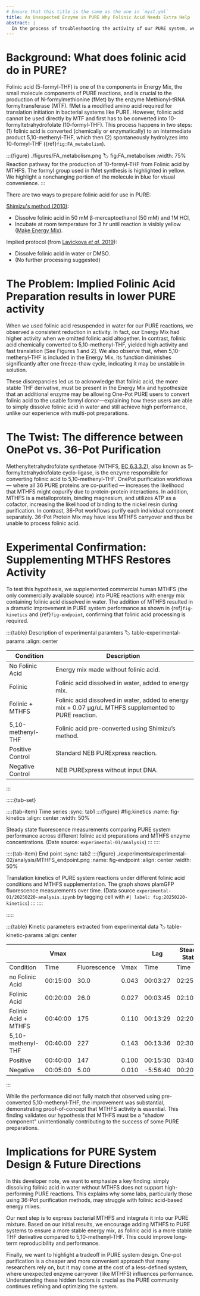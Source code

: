 ```yaml
---
# Ensure that this title is the same as the one in `myst.yml`
title: An Unexpected Enzyme in PURE Why Folinic Acid Needs Extra Help
abstract: |
  In the process of troubleshooting the activity of our PURE system, we stumbled upon a surprising discovery: folinic acid — a key ingredient in Energy Mix involved in translation initiation — doesn’t work as expected unless isomerized, either chemically by the experimenter or by an enzyme (methenyltetrahydrofolate synthetase, MTHFS) in the PURE reaction. This enzyme isn’t formally one of the 36 proteins in Protein Mix. We hypothesize it co-purifies with the other proteins during OnePot protein purification and not in commercial preparations. If MTHFS is absent and folinic acid is not prepared correctly, translation efficiency drops dramatically. Here’s the story of how we found this hidden helper and what it means for future PURE systems.
---
```


# Background: What does folinic acid do in PURE? 

Folinic acid (5-formyl-THF) is one of the components in Energy Mix, the small molecule components of PURE reactions, and is crucial to the production of N-formylmethionine (fMet) by the enzyme Methionyl-tRNA formyltransferase (MTF). fMet is a modified amino acid required for translation initiation in bacterial systems like PURE. However, folinic acid cannot be used directly by MTF and first has to be converted into 10-formyltetrahydrofolate (10-formyl-THF). This process happens in two steps: (1) folinic acid is converted (chemically or enzymatically) to an intermediate product 5,10-methenyl-THF, which then (2) spontaneously hydrolyzes into 10-formyl-THF ({ref}`fig:FA_metabolism`).

:::{figure} ./figures/FA_metabolism.png
:label: fig:FA_metabolism
:width: 75%
Reaction pathway for the production of 10-formyl-THF from Folinic acid by MTHFS. The formyl group used in fMet synthesis is highlighted in yellow. We highlight a nonchanging portion of the molecule in blue for visual convenience.
:::

There are two ways to prepare folinic acid for use in PURE:

[Shimizu's method (2010)](https://doi.org/10.1007/978-1-60327-331-2_2):

- Dissolve folinic acid in 50 mM β-mercaptoethanol (50 mM) and 1M HCl,
- Incubate at room temperature for 3 hr until reaction is visibly yellow ([Make Energy Mix](https://www.notion.so/Make-Energy-Mix-c21a30ad7dc140a4aa44bdd9c1bea375?pvs=21)).

Implied protocol (from [Lavickova *et al.* 2019](https://doi.org/10.1021/acssynbio.8b00427
)):

- Dissolve folinic acid in water or DMSO.
- (No further processing suggested)

# The Problem: Implied Folinic Acid Preparation results in lower PURE activity

When we used folinic acid resuspended in water for our PURE reactions, we observed a consistent reduction in activity. In fact, our Energy Mix had higher activity when we omitted folinic acid altogether. In contrast, folinic acid chemically converted to 5,10-methenyl-THF, yielded high activity and fast translation [See Figures 1 and 2]. We also observe that, when 5,10-methenyl-THF is included in the Energy Mix, its function diminishes significantly after one freeze-thaw cycle, indicating it may be unstable in solution. 

These discrepancies led us to acknowledge that folinic acid, the more stable THF derivative, must be present in the Energy Mix and hypothesize that an additional enzyme may be allowing One-Pot PURE users to convert folinic acid to the usable formyl donor—explaining how these users are able to simply dissolve folinic acid in water and still achieve high performance, unlike our experience with multi-pot preparations.

# The Twist: The difference between OnePot vs. 36-Pot Purification

Methenyltetrahydrofolate synthetase (MTHFS, [EC 6.3.3.2](https://ecocyc.org/account-required.shtml?redirect=http%3a%2f%2fecocyc.org%2freaction%3forgid%3dECOLI%26id%3d5-FORMYL-THF-CYCLO-LIGASE-RXN)), also known as 5-formyltetrahydrofolate cyclo-ligase, is the enzyme responsible for converting folinic acid to 5,10-methenyl-THF. OnePot purification workflows — where all 36 PURE proteins are co-purified  — increases the likelihood that MTHFS might copurify due to protein-protein interactions. In addition, MTHFS is a metalloprotein, binding magnesium, and utilizes ATP as a cofactor, increasing the likelihood of binding to the nickel resin during purification. In contrast, 36-Pot workflows purify each individual component separately. 36-Pot Protein Mix may have less MTHFS carryover and thus be unable to process folinic acid.

# Experimental Confirmation: Supplementing MTHFS Restores Activity

To test this hypothesis, we supplemented commercial human MTHFS (the only commercially available source) into PURE reactions with energy mix containing folinic acid dissolved in water. The addition of MTHFS resulted in a dramatic improvement in PURE system performance as shown in {ref}`fig-kinetics` and {ref}`fig-endpoint`, confirming that folinic acid processing is required. 

:::{table} Description of experimental paramters
:label: table-experimental-params
:align: center

| Condition | Description |
| --- | --- |
| No Folinic Acid  | Energy mix made without folinic acid. |
| Folinic  | Folinic acid dissolved in water, added to energy mix. |
| Folinic + MTHFS  | Folinic acid dissolved in water, added to energy mix + 0.07 µg/uL MTHFS supplemented to PURE reaction.  |
| 5,10-methenyl-THF | Folinic acid pre-converted using Shimizu’s method. |
| Positive Control | Standard NEB PURExpress reaction. |
| Negative Control | NEB PURExpress without input DNA. |

:::

:::::{tab-set}

::::{tab-item} Time series
:sync: tab1
:::{figure} #fig:kinetics
:name: fig-kinetics
:align: center
:width: 50%

Steady state fluorescence measurements comparing PURE system performance across different folinic acid preparations and MTHFS enzyme concentrations. (Date source: `experimental-01/analysis`)
:::
::::

::::{tab-item} End point
:sync: tab2
:::{figure} ./experiments/experimental-02/analysis/MTHFS_endpoint.png
:name: fig-endpoint
:align: center
:width: 50%

Translation kinetics of PURE system reactions under different folinic acid conditions and MTHFS supplementation. The graph shows plamGFP fluorescence measurements over time. (Data source `experimental-01/20250220-analysis.ipynb` by tagging cell with `#| label: fig:20250220-kinetics`)
:::
::::

:::::

:::{table} Kinetic parameters extracted from experimental data
:label: table-kinetic-params
:align: center

|  | Vmax |  |  | Lag | Steady State |  |
| --- | --- | --- | --- | --- | --- | --- |
| Condition | Time | Fluorescence | Vmax | Time | Time | Fluorescence |
| no Folinic Acid | 00:15:00 | 30.0 | 0.043 | 00:03:27 | 02:25:00 | 114 |
| Folinic Acid | 00:20:00 | 26.0 | 0.027 | 00:03:45 | 02:10:00 | 72 |
| Folinic Acid + MTHFS | 00:40:00 | 175 | 0.110 | 00:13:29 | 02:20:00 | 347 |
| 5,10-methenyl-THF | 00:40:00 | 227 | 0.143 | 00:13:36 | 02:30:00 | 633 |
| Positive | 00:40:00 | 147 | 0.100 | 00:15:30 | 03:40:00 | 660 |
| Negative | 00:05:00 | 5.00 | 0.010 | -5:56:40 | 00:20:00 | 5 |

:::

While the performance did not fully match that observed using pre-converted 5,10-methenyl-THF, the improvement was substantial, demonstrating proof-of-concept that MTHFS activity is essential. This finding validates our hypothesis that MTHFS must be a "shadow component" unintentionally contributing to the success of some PURE preparations.

# Implications for PURE System Design & Future Directions 

In this developer note, we want to emphasize a key finding: simply dissolving folinic acid in water without MTHFS does not support high-performing PURE reactions. This explains why some labs, particularly those using 36-Pot purification methods, may struggle with folinic acid-based energy mixes.

Our next step is to express bacterial MTHFS and integrate it into our PURE mixture. Based on our initial results, we encourage adding MTHFS to PURE systems to ensure a more stable energy mix, as folinic acid is a more stable THF derivative compared to 5,10-methenyl-THF. This could improve long-term reproducibility and performance.

Finally, we want to highlight a tradeoff in PURE system design. One-pot purification is a cheaper and more convenient approach that many researchers rely on, but it may come at the cost of a less-defined system, where unexpected enzyme carryover (like MTHFS) influences performance. Understanding these hidden factors is crucial as the PURE community continues refining and optimizing the system.

